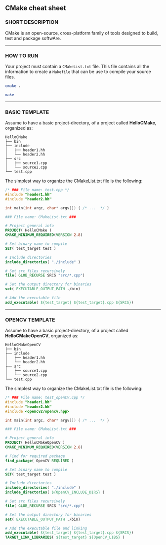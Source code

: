## CMake cheat sheet

### SHORT DESCRIPTION
CMake is an open-source, cross-platform family of tools designed to build, test and package softwAre.

---

### HOW TO RUN
Your project must contain a ```CMakeList.txt``` file. This file contains all the information to 
create a ```Makefile``` that can be use to compile your source files.
```bash
cmake . 
```
```bash
make
```

---

### BASIC TEMPLATE
Assume to have a basic project-directory, of a project called __HelloCMake__, organized as:
```
HelloCMake
├── bin
├── include
│   ├── header1.hh
│   └── header2.hh
├── src
│   ├── source1.cpp
│   └── source2.cpp
└── test.cpp
```
The simplest way to organize the CMakeList.txt file is the following:
```c++
/* ### File name: test.cpp */
#include "header1.hh"
#include "header2.hh"

int main(int argc, char* argv[]) { /* ...  */ }
```
```cmake
### File name: CMakeList.txt ###

# Project general info
PROJECT( HelloCMake )
CMAKE_MINIMUM_REQUIRED(VERSION 2.8)

# Set binary name to compile
SET( test_target test )

# Include directories
include_directories( "./include" )

# Set src files recursively
file( GLOB_RECURSE SRCS "src/*.cpp")

# Set the output directory for binaries
set( EXECUTABLE_OUTPUT_PATH ./bin)

# Add the executable file
add_executable( ${test_target} ${test_target}.cpp ${SRCS})
```
---

### OPENCV TEMPLATE
Assume to have a basic project-directory, of a project called __HelloCMakeOpenCV__, organized as:
```
HelloCMakeOpenCV
├── bin
├── include
│   ├── header1.hh
│   └── header2.hh
├── src
│   ├── source1.cpp
│   └── source2.cpp
└── test.cpp
```
The simplest way to organize the CMakeList.txt file is the following:
```c++
/* ### File name: test_openCV.cpp */
#include "header1.hh"
#include "header2.hh"
#include <opencv2/opencv.hpp>

int main(int argc, char* argv[]) { /* ...  */ }
```
```cmake 
### File name: CMakeList.txt ###

# Project general info
PROJECT( HelloCMakeOpenCV )
CMAKE_MINIMUM_REQUIRED(VERSION 2.8)

# Find for required package
find_package( OpenCV REQUIRED )

# Set binary name to compile
SET( test_target test )

# Include directories
include_directories( "./include" )
include_directories( ${OpenCV_INCLUDE_DIRS} )

# Set src files recursively
file( GLOB_RECURSE SRCS "src/*.cpp")

# Set the output directory for binaries
set( EXECUTABLE_OUTPUT_PATH ./bin)

# Add the executable file and linking
add_executable( ${test_target} ${test_target}.cpp ${SRCS})
TARGET_LINK_LIBRARIES( ${test_target} ${OpenCV_LIBS} )
```